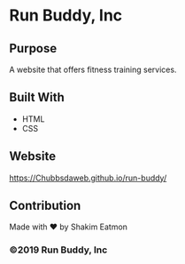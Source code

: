 # Run Buddy, Inc

## Purpose
A website that offers fitness training services. 

## Built With
* HTML
* CSS

## Website
https://Chubbsdaweb.github.io/run-buddy/

## Contribution
Made with ❤️ by Shakim Eatmon

### ©️2019 Run Buddy, Inc 
